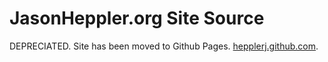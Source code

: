 # JasonHeppler.org  Site Source #

DEPRECIATED. Site has been moved to Github Pages. [hepplerj.github.com](http://hepplerj.github.com).
